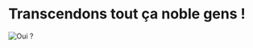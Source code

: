 # Transcendons tout ça noble gens !

![Oui ?](https://s3-ap-southeast-1.amazonaws.com/scrollstorage/1412671481-1293_1411688042-2.jpg)
